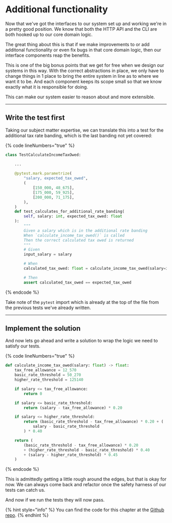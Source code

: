# Additional functionality

Now that we've got the interfaces to our system set up and working we're in a pretty good position. We know that both the HTTP API and the CLI are both hooked up to our core domain logic.&#x20;

The great thing about this is that if we make improvements to or add additonal functionality or even fix bugs in that core domain logic, then our interface components reap the benefits.&#x20;

This is one of the big bonus points that we get for free when we design our systems in this way. With the correct abstractions in place, we only have to change things in 1 place to bring the entire system in line as to where we want it to be. And each component keeps its scope small so that we know exactly what it is responsible for doing.&#x20;

This can make our system easier to reason about and more extensible.

***

## Write the test first

Taking our subject matter expertise, we can translate this into a test for the additional tax rate banding, which is the last banding not yet covered:

{% code lineNumbers="true" %}
```python
class TestCalculateIncomeTaxOwed:

    ...
    
    @pytest.mark.parametrize(
        "salary, expected_tax_owed",
        (
            [150_000, 48_675],
            [175_000, 59_925],
            [200_000, 71_175],
        ),
    )
    def test_calculates_for_additional_rate_banding(
        self, salary: int, expected_tax_owed: float
    ):
        """
        Given a salary which is in the additional rate banding
        When `calculate_income_tax_owed()` is called
        Then the correct calculated tax owed is returned
        """
        # Given
        input_salary = salary

        # When
        calculated_tax_owed: float = calculate_income_tax_owed(salary=input_salary)

        # Then
        assert calculated_tax_owed == expected_tax_owed

```
{% endcode %}

Take note of the `pytest` import which is already at the top of the file from the previous tests we've already written.

***

## Implement the solution

And now lets go ahead and write a solution to wrap the logic we need to satisfy our tests.

{% code lineNumbers="true" %}
```python
def calculate_income_tax_owed(salary: float) -> float:
    tax_free_allowance = 12_570
    basic_rate_threshold = 50_270
    higher_rate_threshold = 125140

    if salary <= tax_free_allowance:
        return 0

    if salary <= basic_rate_threshold:
        return (salary - tax_free_allowance) * 0.20

    if salary <= higher_rate_threshold:
        return (basic_rate_threshold - tax_free_allowance) * 0.20 + (
            salary - basic_rate_threshold
        ) * 0.40

    return (
        (basic_rate_threshold - tax_free_allowance) * 0.20
        + (higher_rate_threshold - basic_rate_threshold) * 0.40
        + (salary - higher_rate_threshold) * 0.45
    )

```
{% endcode %}

This is admittedly getting a little rough around the edges, but that is okay for now. We can always come back and refactor once the safety harness of our tests can catch us.

And now if we run the tests they will now pass.&#x20;

{% hint style="info" %}
You can find the code for this chapter at the [Github repo](https://github.com/A-Ashiq/learning-python-with-tdd-building-an-application-part-six).
{% endhint %}
